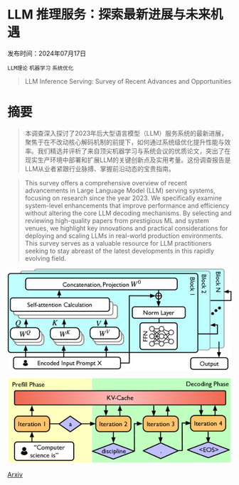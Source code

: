 # LLM 推理服务：探索最新进展与未来机遇

发布时间：2024年07月17日

`LLM理论` `机器学习` `系统优化`

> LLM Inference Serving: Survey of Recent Advances and Opportunities

# 摘要

> 本调查深入探讨了2023年后大型语言模型（LLM）服务系统的最新进展，聚焦于在不改动核心解码机制的前提下，如何通过系统级优化提升性能与效率。我们精选并评析了来自顶尖机器学习与系统会议的优质论文，突出了在现实生产环境中部署和扩展LLM的关键创新点及实用考量。这份调查报告是LLM从业者紧跟行业脉搏、掌握前沿动态的宝贵指南。

> This survey offers a comprehensive overview of recent advancements in Large Language Model (LLM) serving systems, focusing on research since the year 2023. We specifically examine system-level enhancements that improve performance and efficiency without altering the core LLM decoding mechanisms. By selecting and reviewing high-quality papers from prestigious ML and system venues, we highlight key innovations and practical considerations for deploying and scaling LLMs in real-world production environments. This survey serves as a valuable resource for LLM practitioners seeking to stay abreast of the latest developments in this rapidly evolving field.

![LLM 推理服务：探索最新进展与未来机遇](../../../paper_images/2407.12391/x1.png)

![LLM 推理服务：探索最新进展与未来机遇](../../../paper_images/2407.12391/x2.png)

[Arxiv](https://arxiv.org/abs/2407.12391)
